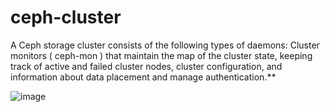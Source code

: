 # ceph-cluster
 A Ceph storage cluster consists of the following types of daemons: Cluster monitors ( ceph-mon ) that maintain the map of the cluster state, keeping track of active and failed cluster nodes, cluster configuration, and information about data placement and manage authentication.**

![image](https://user-images.githubusercontent.com/98477908/206873429-9a00f165-6451-49cd-a8c5-2ee26708f6b9.png)
